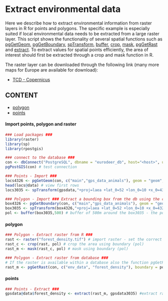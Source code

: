 # Extract environmental data 

Here we describe how to extract environmental information from raster layers in R for points and polygons. The specific example is especially suited if local environmental data needs to be extracted from a large raster layer. This script shows the functionality of several spatial functions such as [pgGetGeom](https://www.rdocumentation.org/packages/rpostgis/versions/1.4.0/topics/pgGetGeom), [pgGetBoundary](https://www.rdocumentation.org/packages/rpostgis/versions/1.4.0/topics/pgGetBoundary), [spTransform](https://www.rdocumentation.org/packages/sp/versions/1.3-1/topics/spTransform), [buffer](https://www.rdocumentation.org/packages/raster/versions/2.6-7/topics/buffer), [crop](https://www.rdocumentation.org/packages/raster/versions/2.6-7/topics/crop), [mask](https://www.rdocumentation.org/packages/raster/versions/2.6-7/topics/mask), [pgGetRast](https://www.rdocumentation.org/packages/rpostgis/versions/1.4.0/topics/pgGetRast) and [extract](https://www.rdocumentation.org/packages/raster/versions/2.6-7/topics/extract). To extract values for spatial points efficiently, the area of interest should first be extracted through a crop and mask function in R. 

The raster layer can be downloaded through the following link (many more maps for Europe are available for download): 
* [TCD - Copernicus](https://land.copernicus.eu/pan-european/high-resolution-layers/forests/tree-cover-density/status-maps/view "High Resolution Layer Tree Cover Density")

## CONTENT 

  * [polygon](#polygon)
  * [points](#points)

#### Import points, polygon and raster
```R
### Load packages ###
library(raster)
library(sp)
library(rpostgis)

### connect to the database ###
con <- dbConnect("PostgreSQL", dbname = "eurodeer_db", host="<host>", user="<myuser>", password="<mypass>")
pgPostGIS(con) # test connection

### Points - Import ###  
locs4326 <- pgGetGeom(con, c("main","gps_data_animals"), geom = "geom", clauses = "WHERE animals_id in (1,2,3,4,5) and gps_validity_code = 1") # import gps locations
head(locs@data) # view first rows 
locs3035 <- spTransform(gpsdata,"+proj=laea +lat_0=52 +lon_0=10 +x_0=4321000 +y_0=3210000 +ellps=GRS80 +units=m +no_defs") # transform to SRID 3035

### Polygon - Import ### Extract a bounding box from the db using the corresponding gps locations 
box4326 <- pgGetBoundary(con, c("main","gps_data_animals"), geom = "geom", clauses = "WHERE animals_id in (1,2,3,4,5) and gps_validity_code = 1") # get bounding box in SRID 4326 (i.e., the reference system of the database) 
box3035 <- spTransform(box4326,"+proj=laea +lat_0=52 +lon_0=10 +x_0=4321000 +y_0=3210000 +ellps=GRS80 +units=m +no_defs") # transform to SRID 3035
pol <- buffer(box3035,500) # buffer of 500m around the box3035 - the polygon 
```
#### polygon
```R
### Polygon - Extract raster from R ### 
rast <- raster("forest_density.tif") # import raster - set the correct work directory and name of the raster
rast_c <- crop(rast, pol) # crop the area using boundary (pol)
rast_m <- mask(rast_c, pol) # mask using boundary (pol)

### Polygon - Extract raster from database ###
# If the raster is available within a database also the function pgGetRast can be used instead
rast_m <- pgGetRast(con, c("env_data", "forest_density"), boundary = pol)
```
#### points 
```R
### Points - Extract ### 
gpsdata@data$forest_density <- extract(rast_m, gpsdata3035) #extract raster values for gps locations and add to the data frame 
```
